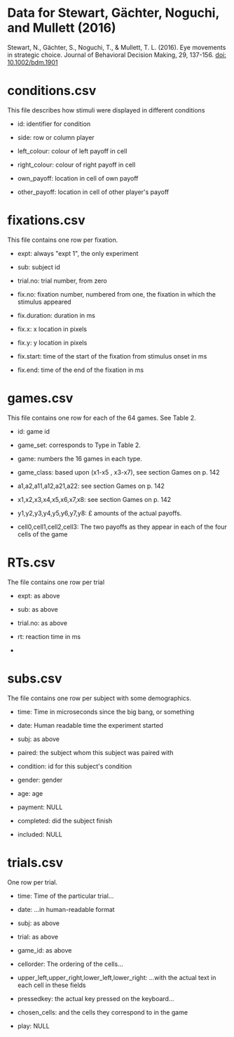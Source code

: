 # Data for Stewart, Gächter, Noguchi, and  Mullett (2016)

Stewart, N., Gächter, S., Noguchi, T., & Mullett, T. L. (2016). Eye movements in strategic choice. Journal of Behavioral Decision Making, 29, 137-156. [doi: 10.1002/bdm.1901](http://dx.doi.org/10.1002/bdm.1901)

# conditions.csv

This file describes how stimuli were displayed in different conditions


* id: identifier for condition

* side: row or column player

* left_colour: colour of left payoff in cell

* right_colour: colour of right payoff in cell

* own_payoff: location in cell of own payoff

* other_payoff: location in cell of other player's payoff



# fixations.csv

This file contains one row per fixation.


* expt: always "expt 1", the only experiment

* sub: subject id

* trial.no: trial number, from zero

* fix.no: fixation number, numbered from one, the fixation in which the stimulus appeared

* fix.duration: duration in ms

* fix.x: x location in pixels

* fix.y: y location in pixels

* fix.start: time of the start of the fixation from stimulus onset in ms

* fix.end: time of the end of the fixation in ms



# games.csv

This file contains one row for each of the 64 games. See Table 2.


* id: game id

* game_set: corresponds to Type in Table 2.

* game: numbers the 16 games in each type.

* game_class: based upon (x1-x5 , x3-x7), see section Games on p. 142

* a1,a2,a11,a12,a21,a22: see section Games on p. 142

* x1,x2,x3,x4,x5,x6,x7,x8: see section Games on p. 142

* y1,y2,y3,y4,y5,y6,y7,y8: £ amounts of the actual payoffs.

* cell0,cell1,cell2,cell3: The two payoffs as they appear in each of the four cells of the game




# RTs.csv

The file contains one row per trial


* expt: as above

* sub: as above

* trial.no: as above

* rt: reaction time in ms

* 



# subs.csv

The file contains one row per subject with some demographics.


* time: Time in microseconds since the big bang, or something

* date: Human readable time the experiment started

* subj: as above

* paired: the subject whom this subject was paired with

* condition: id for this subject's condition

* gender: gender

* age: age

* payment: NULL

* completed: did the subject finish

* included: NULL




# trials.csv

One row per trial.


* time: Time of the particular trial...

* date: ...in human-readable format

* subj: as above

* trial: as above

* game_id: as above

* cellorder: The ordering of the cells...

* upper_left,upper_right,lower_left,lower_right: ...with the actual text in each cell in these fields

* pressedkey: the actual key pressed on the keyboard...

* chosen_cells: and the cells they correspond to in the game

* play: NULL

